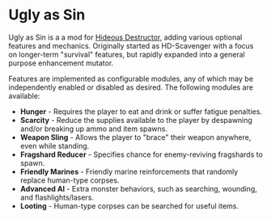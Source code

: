 # Ugly as Sin

Ugly as Sin is a a mod for [Hideous Destructor](https://github.com/MatthewTheGlutton/HideousDestructor), adding various optional features and mechanics. Originally started as HD-Scavenger with a focus on longer-term "survival" features, but rapidly expanded into a general purpose enhancement mutator.

Features are implemented as configurable modules, any of which may be independently enabled or disabled as desired. The following modules are available:

* **Hunger** - Requires the player to eat and drink or suffer fatigue penalties.
* **Scarcity** - Reduce the supplies available to the player by despawning and/or breaking up ammo and item spawns.
* **Weapon Sling** - Allows the player to "brace" their weapon anywhere, even while standing.
* **Fragshard Reducer** - Specifies chance for enemy-reviving fragshards to spawn.
* **Friendly Marines** - Friendly marine reinforcements that randomly replace human-type corpses.
* **Advanced AI** - Extra monster behaviors, such as searching, wounding, and flashlights/lasers.
* **Looting** - Human-type corpses can be searched for useful items.
